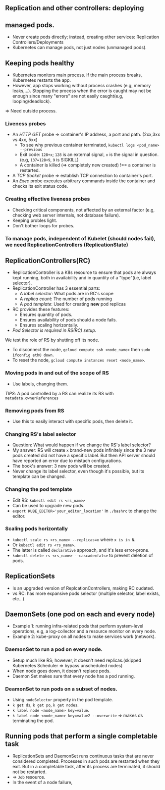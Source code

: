 ## Replication and other controllers: deploying
## managed pods.

- Never create pods directly; instead, creating other services: Replication Controllers/Deployments
- Kubernetes can manage pods, not just nodes (unmanaged pods).

## Keeping pods healthy

- Kubernetes monitors main process. If the main process breaks, Kubernetes restarts the app.
- However, app stops working without process crashes (e.g, memory leaks,...). Stopping
the process when the error is caught may not be enough since many "errors" are not easily caught(e.g, looping/deadlock).

=> Need outside process.

### Liveness probes
- An *HTTP GET* probe => container's IP address, a port and path. (2xx,3xx vs 4xx, 5xx)
    - To see why previous container terminated, `kubectl logs <pod_name> --previous`
    - Exit code: `128+x`; `128` is an external signal, `x` is the signal in question.
    (e.g, `137=128+9`, `9` is SIGKILL)
    - A container is killed (=> completely new created) !== a container is restarted.
- A *TCP Socket* probe => establish TCP connection to container's port.
- An *Exec* probe executes arbitrary commands inside the container
and checks its exit status code.

### Creating effective liveness probes
- Checking critical components, not affected by an external factor (e.g, checking web server internals, not database failure).
- Keeping probles light.
- Don't bother loops for probes.

### To manage pods, independent of Kubelet (should nodes fail), we need ReplicationControllers (ReplicationState)

## ReplicationControllers(RC)
- ReplicationController is a K8s resource to ensure that pods are always kept running,
both in availability and in quantity of a "type"(i.e, label selector).
- ReplicationController has 3 essential parts:
    - A *label selector*: What pods are in RC's scope
    - A *replica count*: The number of pods running
    - A *pod template*: Used for creating **new** pod replicas
- RC provides these features:
    - Ensures quantity of pods.
    - Ensures availability of pods should a node fails.
    - Ensures scaling horizontally.
- *Pod Selector is required in RS(RC) setup.*

We test the role of RS by shutting off its node.
- To disconnect the node, `gcloud compute ssh <node_name>` then `sudo ifconfig eth0 down`.
- To reset the node, `gcloud compute instances reset <node_name>`.

### Moving pods in and out of the scope of RS
- Use labels, changing them.

*TIPS*: A pod controlled by a RS can realize its RS with `metadata.ownerReferences`

### Removing pods from RS
- Use this to easily interact with specific pods, then delete it.

### Changing RS's label selector
- Question: What would happen if we change the RS's label selector?
- My answer: RS will create `x` brand-new pods infinitely since the 3 new pods
created did not have a specific label. But then API server should have reported an error
due to mistach configurations.
- The book's answer: 3 new pods will be created.
- Never change its label selector, even though it's possible, but its template can be changed.

### Changing the pod template
- Edit RS: `kubectl edit rs <rs_name>`
- Can be used to upgrade new pods.
- `export KUBE_EDITOR='your_editor_location'` in `./bashrc` to change the editor.

### Scaling pods horizontally
- `kubectl scale rs <rs_name> --replicas=x` where `x is in N`.
- Or `kubectl edit rs <rs_name>`.
- The latter is called `declarative` approach, and it's less error-prone.
- `kubectl delete rs <rs_name> --cascade=false` to prevent deletion of pods.

## ReplicationSets
- Is an upgraded version of ReplcationControllers, making RC oudated.
- vs RC: has more expansive pods selector (multiple selector, label exists, etc...)

## DaemonSets (one pod on each and every node)
- Example 1: running infra-related pods that perform system-level operations, e.g,
a log-collector and a resource monitor on every node.
- Example 2: kube-proxy on all nodes to make services work (network).

### DaemonSet to run a pod on every node.
- Setup much like RS; however, it doesn't need replicas.(skipped Kubernetes Scheduler => bypass unscheduled nodes)
- When node goes down, it doesn't replace pods.
- Daemon Set makes sure that every node has a pod running.

### DeamonSet to run pods on a subset of nodes.
- Using `nodeSelector` property in the pod template.
- `k get ds`, `k get po`, `k get nodes`.
- `k label node <node_name> key=value`.
- `k label node <node_name> key=value2 --overwrite` =>
makes ds terminating the pod.

## Running pods that perform a single completable task
- ReplicationSets and DaemonSet runs continuous tasks that are
never considered completed. Processes in such pods are restarted
when they exit. But in a completable task, after its process
are terminated, it should not be restarted.
- => `Job` resource.
- In the event of a node failure,
